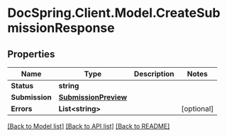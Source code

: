 # DocSpring.Client.Model.CreateSubmissionResponse

## Properties

Name | Type | Description | Notes
------------ | ------------- | ------------- | -------------
**Status** | **string** |  | 
**Submission** | [**SubmissionPreview**](SubmissionPreview.md) |  | 
**Errors** | **List&lt;string&gt;** |  | [optional] 

[[Back to Model list]](../README.md#documentation-for-models) [[Back to API list]](../README.md#documentation-for-api-endpoints) [[Back to README]](../README.md)

